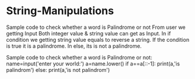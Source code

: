 # String-Manipulations
Sample code to check whether a word is Palindrome or not
From user we getting Input
Both integer value & string value can get as Input.
In if condition we getting string value equals to reverse a string.
If the condition is true it is a palindrome.
In else, its is not a palindrome.



Sample code to check whether a word is Palindrome or not:
name=input('enter your world:')
a=name.lower()
if a==a[::-1]:
    print(a,'is palindrom')
else:
    print(a,'is not palindrom')
